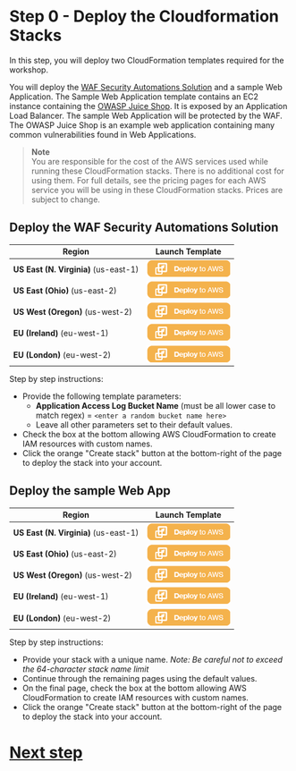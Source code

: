 # Step 0 - Deploy the Cloudformation Stacks

In this step, you will deploy two CloudFormation templates required for the workshop.

You will deploy the [WAF Security Automations Solution](https://aws.amazon.com/solutions/aws-waf-security-automations/) and a sample Web Application. The Sample Web Application template contains an EC2 instance containing the [OWASP Juice Shop](https://www2.owasp.org/www-project-juice-shop/). It is exposed by an Application Load Balancer. The sample Web Application will be protected by the WAF. The OWASP Juice Shop is an example web application containing many common vulnerabilities found in Web Applications.

> **Note**  
You are responsible for the cost of the AWS services used while running these CloudFormation stacks. There is no additional cost for using them. For full details, see the pricing pages for each AWS service you will be using in these CloudFormation stacks. Prices are subject to change.

## Deploy the WAF Security Automations Solution

|Region|Launch Template|
|------|---------------|
|**US East (N. Virginia)** (us-east-1) | [![Deploy AWS WAF Security Automations Solution](deploy-to-aws.png)](https://console.aws.amazon.com/cloudformation/home?region=us-east-1#/stacks/create/review?stackName=AWSWAFSecurityAutomations&templateURL=https://s3.amazonaws.com/solutions-reference/aws-waf-security-automations/v2.3.0/aws-waf-security-automations.template&param_ActivateHttpFloodProtectionParam=yes%20-%20AWS%20Lambda%20log%20parser&param_ActivateScannersProbesProtectionParam=yes%20-%20Amazon%20Athena%20log%20parser&param_EndpointType=ALB)|
|**US East (Ohio)** (us-east-2) | [![Deploy AWS WAF Security Automations Solution](deploy-to-aws.png)](https://console.aws.amazon.com/cloudformation/home?region=us-east-2#/stacks/create/review?stackName=AWSWAFSecurityAutomations&templateURL=https://s3.amazonaws.com/solutions-reference/aws-waf-security-automations/v2.3.0/aws-waf-security-automations.template&param_ActivateHttpFloodProtectionParam=yes%20-%20AWS%20Lambda%20log%20parser&param_ActivateScannersProbesProtectionParam=yes%20-%20Amazon%20Athena%20log%20parser&param_EndpointType=ALB)|
|**US West (Oregon)** (us-west-2) | [![Deploy AWS WAF Security Automations Solution](deploy-to-aws.png)](https://console.aws.amazon.com/cloudformation/home?region=us-west-2#/stacks/create/review?stackName=AWSWAFSecurityAutomations&templateURL=https://s3.amazonaws.com/solutions-reference/aws-waf-security-automations/v2.3.0/aws-waf-security-automations.template&param_ActivateHttpFloodProtectionParam=yes%20-%20AWS%20Lambda%20log%20parser&param_ActivateScannersProbesProtectionParam=yes%20-%20Amazon%20Athena%20log%20parser&param_EndpointType=ALB)|
|**EU (Ireland)** (eu-west-1) | [![Deploy AWS WAF Security Automations Solution](deploy-to-aws.png)](https://console.aws.amazon.com/cloudformation/home?region=eu-west-1#/stacks/create/review?stackName=AWSWAFSecurityAutomations&templateURL=https://s3.amazonaws.com/solutions-reference/aws-waf-security-automations/v2.3.0/aws-waf-security-automations.template&param_ActivateHttpFloodProtectionParam=yes%20-%20AWS%20Lambda%20log%20parser&param_ActivateScannersProbesProtectionParam=yes%20-%20Amazon%20Athena%20log%20parser&param_EndpointType=ALB)|
|**EU (London)** (eu-west-2) | [![Deploy AWS WAF Security Automations Solution](deploy-to-aws.png)](https://console.aws.amazon.com/cloudformation/home?region=eu-west-2#/stacks/create/review?stackName=AWSWAFSecurityAutomations&templateURL=https://s3.amazonaws.com/solutions-reference/aws-waf-security-automations/v2.3.0/aws-waf-security-automations.template&param_ActivateHttpFloodProtectionParam=yes%20-%20AWS%20Lambda%20log%20parser&param_ActivateScannersProbesProtectionParam=yes%20-%20Amazon%20Athena%20log%20parser&param_EndpointType=ALB)|

Step by step instructions:
* Provide the following template parameters:
  * **Application Access Log Bucket Name** (must be all lower case to match regex) = `<enter a random bucket name here>`
  * Leave all other parameters set to their default values.
* Check the box at the bottom allowing AWS CloudFormation to create IAM resources with custom names.
* Click the orange "Create stack" button at the bottom-right of the page to deploy the stack into your account.
 
## Deploy the sample Web App

|Region|Launch Template|
|------|---------------|
|**US East (N. Virginia)** (us-east-1) | [![Deploy WAF Workshop Sample Web App](deploy-to-aws.png)](https://console.aws.amazon.com/cloudformation/home?region=us-east-1#/stacks/new?stackName=WAFWorkshopSampleWebApp&templateURL=https://solution-builders-us-east-1.s3.us-east-1.amazonaws.com/aws-waf-workshop/latest/main.template)|
|**US East (Ohio)** (us-east-2) | [![Deploy WAF Workshop Sample Web App](deploy-to-aws.png)](https://console.aws.amazon.com/cloudformation/home?region=us-east-2#/stacks/new?stackName=WAFWorkshopSampleWebApp&templateURL=https://solution-builders-us-east-2.s3.us-east-2.amazonaws.com/aws-waf-workshop/latest/main.template)|
|**US West (Oregon)** (us-west-2) | [![Deploy WAF Workshop Sample Web App](deploy-to-aws.png)](https://console.aws.amazon.com/cloudformation/home?region=us-west-2#/stacks/new?stackName=WAFWorkshopSampleWebApp&templateURL=https://solution-builders-us-west-2.s3.us-west-2.amazonaws.com/aws-waf-workshop/latest/main.template)|
|**EU (Ireland)** (eu-west-1) | [![Deploy WAF Workshop Sample Web App](deploy-to-aws.png)](https://console.aws.amazon.com/cloudformation/home?region=eu-west-1#/stacks/new?stackName=WAFWorkshopSampleWebApp&templateURL=https://solution-builders-eu-west-1.s3.eu-west-1.amazonaws.com/aws-waf-workshop/latest/main.template)|
|**EU (London)** (eu-west-2) | [![Deploy WAF Workshop Sample Web App](deploy-to-aws.png)](https://console.aws.amazon.com/cloudformation/home?region=eu-west-2#/stacks/new?stackName=WAFWorkshopSampleWebApp&templateURL=https://solution-builders-eu-west-2.s3.eu-west-2.amazonaws.com/aws-waf-workshop/latest/main.template)|

Step by step instructions:
* Provide your stack with a unique name. *Note: Be careful not to exceed the 64-character stack name limit*
* Continue through the remaining pages using the default values.
* On the final page, check the box at the bottom allowing AWS CloudFormation to create IAM resources with custom names.
* Click the orange "Create stack" button at the bottom-right of the page to deploy the stack into your account.

# [Next step](step-1.md)